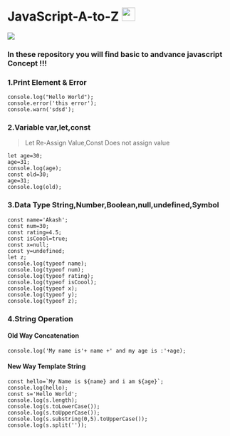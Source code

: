 # JavaScript-A-to-Z <img src="https://raw.githubusercontent.com/iampavangandhi/iampavangandhi/master/gifs/Hi.gif" width="30px"></h2>
![](https://img.shields.io/badge/language-javascript-yellow.svg)

### In these repository you will find basic to andvance javascript Concept !!!

### 1.Print Element & Error
```
console.log("Hello World");
console.error('this error');
console.warn('sdsd');
```
### 2.Variable var,let,const
>Let Re-Assign Value,Const Does not assign value
```
let age=30;
age=31;
console.log(age);
const old=30;
age=31;
console.log(old);
```
### 3.Data Type String,Number,Boolean,null,undefined,Symbol
```
const name='Akash';
const num=30;
const rating=4.5;
const isCoool=true;
const x=null;
const y=undefined;
let z;
console.log(typeof name);
console.log(typeof num); 
console.log(typeof rating);
console.log(typeof isCoool);
console.log(typeof x);
console.log(typeof y);
console.log(typeof z);
```
### 4.String Operation

#### Old Way Concatenation
```
console.log('My name is'+ name +' and my age is :'+age);
```
#### New Way Template String
```
const hello=`My Name is ${name} and i am ${age}`;
console.log(hello);
const s='Hello World';
console.log(s.length);
console.log(s.toLowerCase());
console.log(s.toUpperCase());
console.log(s.substring(0,5).toUpperCase());
console.log(s.split(''));
```

